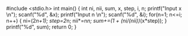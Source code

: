 #include <stdio.h>
int main()
{
    int ni, nii, sum, x, step, i, n;
    printf("Input x \n");
    scanf("%d", &x);
    printf("Input n \n");
    scanf("%d", &i);
    for(n=1; n<=i; n++)
    {
        ni=(2*n+1);
        step=2*n;
        nii*=n*n;
        sum+=(1 + (ni/(nii))*(x*step));
    }
    printf("%d", sum);
    return 0;
}

